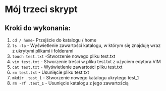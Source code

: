 # Mój trzeci skrypt

## Kroki do wykonania:

1. `cd / home`- Przejście do katalogu / home
2. `ls -la` - Wyświetlenie zawartości katalogu, w którym się znajduję wraz z ukrytymi plikami i folderami
3. `touch test.txt` -Stworzenie nowego pliku test.txt
4. `vim test.txt` - Stworzenie treści w pliku test.txt z użyciem edytora VIM
5. `cat test.txt` - Wyświetlenie zawartości pliku test.txt
6. `rm test.txt` - Usunięcie pliku test.txt
7. `mkdir .test_1` - Stworzenie nowego katalogu ukrytego test_1
8. `rm -rf .test_1` - Usunięcie katalogu z jego zawartością